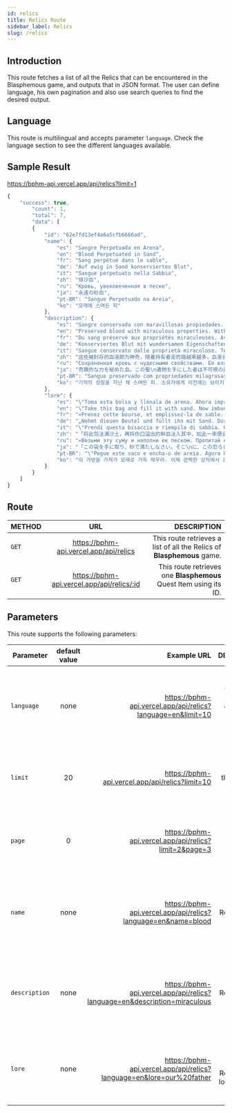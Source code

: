 ```yaml
---
id: relics
title: Relics Route
sidebar_label: Relics
slug: /relics
---
```


## Introduction

This route fetches a list of all the Relics that can be encountered in the Blasphemous game, 
and outputs that in JSON format. The user can define language, his own pagination and also use search queries 
to find the desired output.

## Language

This route is multilingual and accepts parameter `language`. Check the language section to see the different languages available.

## Sample Result

https://bphm-api.vercel.app/api/relics?limit=1

```javascript
{
    "success": true,
        "count": 1,
        "total": 7,
        "data": [
        {
            "id": "62e7fd13ef4a6a5cfb6666ad",
            "name": {
                "es": "Sangre Perpetuada en Arena",
                "en": "Blood Perpetuated in Sand",
                "fr": "Sang perpétué dans le sable",
                "de": "Auf ewig in Sand konserviertes Blut",
                "it": "Sangue perpetuato nella Sabbia",
                "zh": "恒沙血",
                "ru": "Кровь, увековеченная в песке",
                "ja": "永遠の砂血",
                "pt-BR": "Sangue Perpetuado na Areia",
                "ko": "모래에 스며든 피"
            },
            "description": {
                "es": "Sangre conservada con maravillosas propiedades. Al paso de quien la lleva se revelan apoyos antes invisibles a sus ojos.\nEl Milagro es en verdad insondable, y nadie conoce el origen de la sangre que se arremolina a los pies del portador. ",
                "en": "Preserved blood with miraculous properties. With the passage of its bearer, new ledges are revealed, formerly invisible to the beholder's eyes.\nThe Miracle is truly unfathomable, and no one knows the origin of the blood that swirls around the wearer's feet.",
                "fr": "Du sang préservé aux propriétés miraculeuses. Avec le trépas de son porteur, de nouvelles corniches sont révélées, auparavant invisibles.\nLe Miracle est véritablement indicible, et nul ne connaît l'origine du sang qui bouillonne autour des pieds de son porteur.",
                "de": "Konserviertes Blut mit wundersamen Eigenschaften. Für den Träger werden neue Vorsprünge sichtbar, die dem Auge zuvor verborgen blieben.\nDas Mirakel ist wahrhaft unergründlich, und niemand kennt den Ursprung des Blutes, das um die Füße des Trägers strudelt.",
                "it": "Sangue conservato dalle proprietà miracolose. Tenendolo con sé, rivelerà al suo portatore sporgenze prima invisibili.\nIl Miracolo è davvero imperscrutabile e nessuno conosce l'origine del sangue che avvolge i piedi del portatore.",
                "zh": "这些被封存的血液颇为神奇，随着持有者走的路越来越多，血液会出现新的分层，而在此之前无人可以看见。\n奇迹可谓高深莫测，持有者脚下会出现血液漩涡，谁也不知道这些血出自何处。",
                "ru": "Сохраненная кровь с чудесными свойствами. Ее владелец при ходьбе видит новые пути, ранее скрытые от его взора.\nЧудо поистине необъяснимо, и никому неведомо происхождение этой крови, которая водоворотом крутится вокруг ног обладателя.",
                "ja": "奇蹟的な力を秘めた血。この聖\n遺物を手にした者は不可視の足\n場が視認できるようになり、足\n場が実体をもってその姿を現\nす。\n奇蹟とは深遠なるものにして、\n人間が理解できるものではな\nい。持ち主の足の周りを渦巻く\nこの血に関しても、その起源を\n知る者はいない。",
                "pt-BR": "Sangue preservado com propriedades milagrosas. Com a passagem do portador, novas plataformas antes invisíveis aos olhos se revelam.\nO Milagre é mesmo incomensurável, e ninguém sabe a origem do sangue que gira ao redor dos pés do usuário.",
                "ko": "기적의 성질을 지닌 채 스며든 피. 소유자에게 이전에는 보이지 않았던 새로운 다리를 보여준다.\n기적은 말 그대로 헤아릴 수 없는 존재이다. 소유자의 발 주변을 맴돌며 휘몰아치는 피가 어디서 온 것인지는 아무도 모른다."
            },
            "lore": {
                "es": "\"Toma esta bolsa y llénala de arena. Ahora impregna la sangre que está derramándoseme por estas terribles heridas en ella y así se teñirá granate. Con ella podrás indicar el camino por estas secas tierras a los que vienen detrás. Ahora déjame solo, quiero rezar mis oraciones porque pronto me entregaré a la savia seca de las raíces que abrazan con dolor a nuestro Padre...\"",
                "en": "\"Take this bag and fill it with sand. Now imbue it with the blood spilling from these dreadful wounds, so it will turn crimson red. With it you will show the way through these dry lands to those who are yet to follow. Leave me, now. I want to say my prayers, for I will soon be joining the dry sap of these roots that painfully embrace Our Father...\"",
                "fr": "«Prenez cette bourse, et emplissez-la de sable. Puis recueillez-y le sang de ces terribles blessures, afin qu'il teinte les grains d'écarlate. Ainsi, vous trouverez dans ces terres arides le chemin que vous devez suivre. Laissez-moi, céans. J'aimerais dire mes prières, car bientôt, je rejoindrai la sève sèche de ces arbres qui étreignent douloureusement notre Père...»",
                "de": "„Nehmt diesen Beutel und füllt ihn mit Sand. Durchfeuchtet ihn mit dem Blut, das aus diesen schrecklichen Wunden strömt, und er wird sich rot färben. Mit ihm könnt Ihr jenen den Weg durch dieses verdorrte Land weisen, die noch kommen werden. Verlasst mich nun. Ich will meine Gebete sprechen, bevor ich mich mit dem trockenen Saft verbinde, dessen Wurzeln unseren Vater schmerzhaft umarmen ...“",
                "it": "\"Prendi questa bisaccia e riempila di sabbia. Ora impregnala del sangue che sgorga da queste terribili ferite finché non si tinge di rosso cremisi. Se la porti con te, potrai mostrare la via attraverso queste lande desolate a chi verrà dopo di te. Ora vattene. Desidero pregare, perché presto mi unirò alla linfa secca di queste radici che abbracciano con dolore il Padre Nostro...\"",
                "zh": "「将此包注满沙土，再将伤口溢出的鲜血注入其中，如此一来便会赤红如血。有了此物，尔等便可以向信众示明道路，走出这干涸之地。尔等速速远离，我要念诵祷文，圣父眠于此地，而我将化作沙土，拥抱圣父…」",
                "ru": "«Возьми эту суму и наполни ее песком. Пропитай его кровью, что течет из ужасных ран сих, дабы побагровел он. И узришь ты путь через сухие земли сии к тем путям, что еще ждут тебя. А теперь оставь меня. Я хочу произнести свои молитвы, ибо скоро стану я, как сухой сок тех корней, что болезненно объяли Отца нашего».",
                "ja": "「この袋を手に取り、砂で満たしなさい。そこ\nに、この恐ろしい傷から流れる血を注ぎ、砂を\n深紅に染めなさい。この乾き切った大地を進む\nための道筋を、導きを求める者たちに示しなさ\nい。さあ、ここから去るのです。私は祈りを捧\nげなくてはなりません。私はもうすぐ、父なる\n神を痛ましく抱擁する、根の樹液の一部となる\nのですから……」",
                "pt-BR": "\"Pegue este saco e encha-o de areia. Agora banhe-o com o sangue que jorra dessas feridas horríveis, para que fique com um tom carmesim. Com isso, você mostrará o caminho por estas terras áridas àqueles que ainda o seguirão. Agora, me deixe. Quero fazer minha prece, pois logo estarei junto da seiva seca dessas raízes, que abraçam dolorosamente nosso Pai...\"",
                "ko": "이 가방을 가져가 모래로 가득 채우라. 이제 끔찍한 상처에서 흐르는 이 피를 모래에 스며들게 하라, 그러면 그 모래가 붉게 변할지니. 이 모래가 아직 따라오지 못한 이들에게 이 메마른 대지를 지나갈 길을 보여줄 것이니라. 그만 떠나거라. 우리 신을 감싸는 이 뿌리 속 마른 수액과 하나되기 전에 마지막 기도를 올리고 싶으니 말이다..."
            }
        }
    ]
}
```

## Route

| METHOD |                    URL                     |                                                            DESCRIPTION |
|--------|:------------------------------------------:|-----------------------------------------------------------------------:|
| `GET`  |   https://bphm-api.vercel.app/api/relics   | This route retrieves a list of all the Relics of **Blasphemous** game. |
| `GET`  | https://bphm-api.vercel.app/api/relics/:id |      This route retrieves one **Blasphemous** Quest Item using its ID. |

## Parameters

This route supports the following parameters:

| Parameter     | default value |                                                               Example URL |                                                                                            DESCRIPTION |
|---------------|:-------------:|--------------------------------------------------------------------------:|-------------------------------------------------------------------------------------------------------:|
| `language`    |     none      |               https://bphm-api.vercel.app/api/relics?language=en&limit=10 | This parameter is used to filter by language all text fields (name, description, lore) in the response |
| `limit`       |      20       |                           https://bphm-api.vercel.app/api/relics?limit=10 |                              This parameter is used to set the maximum amount of items in the response |
| `page`        |       0       |                     https://bphm-api.vercel.app/api/relics?limit=2&page=3 |                                            This parameter is used to navigate between pages of results |
| `name`        |     none      |             https://bphm-api.vercel.app/api/relics?language=en&name=blood |            This parameter is used to search for Relics by their names, language parameter is mandatory |
| `description` |     none      | https://bphm-api.vercel.app/api/relics?language=en&description=miraculous |      This parameter is used to search for Relics by their description, language parameter is mandatory |
| `lore`        |     none      |      https://bphm-api.vercel.app/api/relics?language=en&lore=our%20father |             This parameter is used to search for Relics by their lore, language parameter is mandatory |

